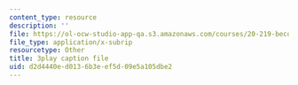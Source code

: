 ```yaml
---
content_type: resource
description: ''
file: https://ol-ocw-studio-app-qa.s3.amazonaws.com/courses/20-219-becoming-the-next-bill-nye-writing-and-hosting-the-educational-show-january-iap-2015/d2d4440ed0136b3eef5d09e5a105dbe2_zWx-ofgwwY8.srt
file_type: application/x-subrip
resourcetype: Other
title: 3play caption file
uid: d2d4440e-d013-6b3e-ef5d-09e5a105dbe2
---
```

